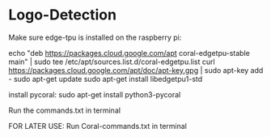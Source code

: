 ﻿# Logo-Detection
Make sure edge-tpu is installed on the raspberry pi:

echo "deb https://packages.cloud.google.com/apt coral-edgetpu-stable main" | sudo tee /etc/apt/sources.list.d/coral-edgetpu.list
curl https://packages.cloud.google.com/apt/doc/apt-key.gpg | sudo apt-key add -
sudo apt-get update
sudo apt-get install libedgetpu1-std

install pycoral:
sudo apt-get install python3-pycoral

Run the commands.txt in terminal

FOR LATER USE: Run Coral-commands.txt in terminal
